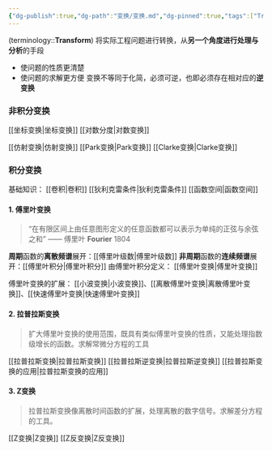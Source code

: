 ```yaml
---
{"dg-publish":true,"dg-path":"变换/变换.md","dg-pinned":true,"tags":["Transform","Subject"],"Level":0,"permalink":"/变换/变换/","pinned":true,"dgPassFrontmatter":true,"noteIcon":"","created":"2024-10-08T17:05:20.064+08:00","updated":"2024-10-08T17:05:20.064+08:00"}
---
```


(terminology::**Transform**)
将实际工程问题进行转换，从**另一个角度进行处理与分析**的手段
- 使问题的性质更清楚
- 使问题的求解更方便
变换不等同于化简，必须可逆，也即必须存在相对应的**逆变换**
### 非积分变换
[[坐标变换\|坐标变换]]
[[对数分度\|对数变换]]

[[仿射变换\|仿射变换]]
[[Park变换\|Park变换]]
[[Clarke变换\|Clarke变换]]

### 积分变换
基础知识：
[[卷积\|卷积]]
[[狄利克雷条件\|狄利克雷条件]]
[[函数空间\|函数空间]]

#### 1. 傅里叶变换
>“在有限区间上由任意图形定义的任意函数都可以表示为单纯的正弦与余弦之和”
>——  傅里叶 **Fourier**  1804 

**周期**函数的**离散频谱**展开：[[傅里叶级数\|傅里叶级数]]
**非周期**函数的**连续频谱**展开：[[傅里叶积分\|傅里叶积分]]
由傅里叶积分定义： [[傅里叶变换\|傅里叶变换]]

傅里叶变换的扩展：
[[小波变换\|小波变换]]、[[离散傅里叶变换\|离散傅里叶变换]]、[[快速傅里叶变换\|快速傅里叶变换]]

#### 2. 拉普拉斯变换
>扩大傅里叶变换的使用范围，既具有类似傅里叶变换的性质，又能处理指数级增长的函数。求解常微分方程的工具

[[拉普拉斯变换\|拉普拉斯变换]]
[[拉普拉斯逆变换\|拉普拉斯逆变换]]
[[拉普拉斯变换的应用\|拉普拉斯变换的应用]]

#### 3. Z变换
>拉普拉斯变换像离散时间函数的扩展，处理离散的数字信号。求解差分方程的工具。

[[Z变换\|Z变换]]
[[Z反变换\|Z反变换]]











